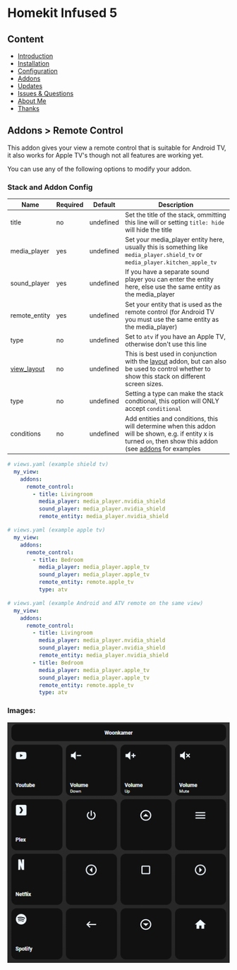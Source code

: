 # Homekit Infused 5

## Content
- [Introduction](../index.md)
- [Installation](../installation.md)
- [Configuration](../configuration.md)
- [Addons](../addons.md)
- [Updates](../updates.md)
- [Issues & Questions](../issues.md)
- [About Me](../about.md)
- [Thanks](../thanks.md)

## Addons > Remote Control

This addon gives your view a remote control that is suitable for Android TV, it also works for Apple TV's though not all features are working yet.

You can use any of the following options to modify your addon.

### Stack and Addon Config

| Name | Required | Default | Description |
|----------------------------------|-------------|----------------------|-----------------------------------------------------------------------------------------------------------------------------------------------------------------------------------|
| title | no | undefined | Set the title of the stack, ommitting this line will or setting `title: hide` will hide the title |
| media_player | yes | undefined | Set your media_player entity here, usually this is something like `media_player.shield_tv` or `media_player.kitchen_apple_tv` |
| sound_player | yes | undefined | If you have a separate sound player you can enter the entity here, else use the same entity as the media_player |
| remote_entity | yes | undefined | Set your entity that is used as the remote control (for Android TV you must use the same entity as the media_player) |
| type | no | undefined | Set to `atv` if you have an Apple TV, otherwise don't use this line |
| [view_layout](layout.md#view-layout) | no | undefined | This is best used in conjunction with the [layout](layout.md#view-layout) addon, but can also be used to control whether to show this stack on different screen sizes. |
| type | no | undefined | Setting a type can make the stack condtional, this option will ONLY accept `conditional` |
| conditions | no | undefined | Add entities and conditions, this will determine when this addon will be shown, e.g. if entity x is turned `on`, then show this addon (see [addons](../addons.md) for examples |

```yaml
# views.yaml (example shield tv)
  my_view:
    addons:
      remote_control:
        - title: Livingroom
          media_player: media_player.nvidia_shield
          sound_player: media_player.nvidia_shield
          remote_entity: media_player.nvidia_shield
```   
```yaml
# views.yaml (example apple tv)
  my_view:
    addons:
      remote_control:
        - title: Bedroom
          media_player: media_player.apple_tv
          sound_player: media_player.apple_tv
          remote_entity: remote.apple_tv
          type: atv
```  
```yaml
# views.yaml (example Android and ATV remote on the same view)
  my_view:
    addons:
      remote_control:
        - title: Livingroom
          media_player: media_player.nvidia_shield
          sound_player: media_player.nvidia_shield
          remote_entity: media_player.nvidia_shield
        - title: Bedroom
          media_player: media_player.apple_tv
          sound_player: media_player.apple_tv
          remote_entity: remote.apple_tv
          type: atv
```  

### Images:

![Homekit Infused](../images/hki-remote-control.png)
